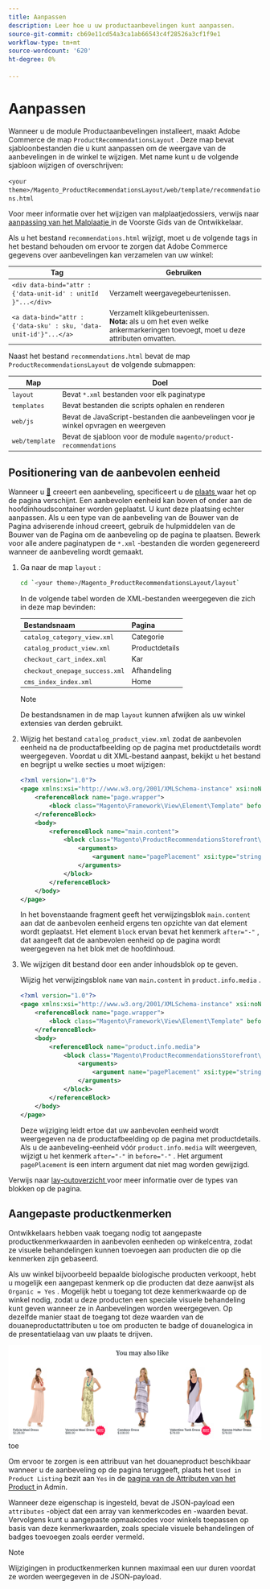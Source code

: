 ```yaml
---
title: Aanpassen
description: Leer hoe u uw productaanbevelingen kunt aanpassen.
source-git-commit: cb69e11cd54a3ca1ab66543c4f28526a3cf1f9e1
workflow-type: tm+mt
source-wordcount: '620'
ht-degree: 0%

---
```


# Aanpassen

Wanneer u de module Productaanbevelingen installeert, maakt Adobe Commerce de map `ProductRecommendationsLayout` . Deze map bevat sjabloonbestanden die u kunt aanpassen om de weergave van de aanbevelingen in de winkel te wijzigen. Met name kunt u de volgende sjabloon wijzigen of overschrijven:

`<your theme>/Magento_ProductRecommendationsLayout/web/template/recommendations.html`

Voor meer informatie over het wijzigen van malplaatjedossiers, verwijs naar [ aanpassing van het Malplaatje ](https://developer.adobe.com/commerce/frontend-core/guide/templates/walkthrough/) in de Voorste Gids van de Ontwikkelaar.

Als u het bestand `recommendations.html` wijzigt, moet u de volgende tags in het bestand behouden om ervoor te zorgen dat Adobe Commerce gegevens over aanbevelingen kan verzamelen van uw winkel:

| Tag | Gebruiken |
|---|---|
| `<div data-bind="attr : {'data-unit-id' : unitId }"...</div>` | Verzamelt weergavegebeurtenissen. |
| `<a data-bind="attr : {'data-sku' : sku, 'data-unit-id'}"...</a>` | Verzamelt klikgebeurtenissen. <br/>**Nota:** als u om het even welke ankermarkeringen toevoegt, moet u deze attributen omvatten. |

Naast het bestand `recommendations.html` bevat de map `ProductRecommendationsLayout` de volgende submappen:

| Map | Doel |
|---|---|
| `layout` | Bevat `*.xml` bestanden voor elk paginatype |
| `templates` | Bevat bestanden die scripts ophalen en renderen |
| `web/js` | Bevat de JavaScript-bestanden die aanbevelingen voor je winkel opvragen en weergeven |
| `web/template` | Bevat de sjabloon voor de module `magento/product-recommendations` |

## Positionering van de aanbevolen eenheid

Wanneer u [&#128279;](create.md) creeert een aanbeveling, specificeert u de [ plaats ](placement.md) waar het op de pagina verschijnt. Een aanbevolen eenheid kan boven of onder aan de hoofdinhoudscontainer worden geplaatst. U kunt deze plaatsing echter aanpassen. Als u een type van de aanbeveling van de Bouwer van de Pagina adviserende inhoud creeert, gebruik de hulpmiddelen van de Bouwer van de Pagina om de aanbeveling op de pagina te plaatsen. Bewerk voor alle andere paginatypen de `*.xml` -bestanden die worden gegenereerd wanneer de aanbeveling wordt gemaakt.

1. Ga naar de map `layout` :

   ```bash
   cd `<your theme>/Magento_ProductRecommendationsLayout/layout`
   ```

   In de volgende tabel worden de XML-bestanden weergegeven die zich in deze map bevinden:

   | Bestandsnaam | Pagina |
   |---|---|
   | `catalog_category_view.xml` | Categorie |
   | `catalog_product_view.xml` | Productdetails |
   | `checkout_cart_index.xml` | Kar |
   | `checkout_onepage_success.xml` | Afhandeling |
   | `cms_index_index.xml` | Home |

   >[!NOTE]
   >
   >De bestandsnamen in de map `layout` kunnen afwijken als uw winkel extensies van derden gebruikt.

1. Wijzig het bestand `catalog_product_view.xml` zodat de aanbevolen eenheid na de productafbeelding op de pagina met productdetails wordt weergegeven. Voordat u dit XML-bestand aanpast, bekijkt u het bestand en begrijpt u welke secties u moet wijzigen:

   ```xml
   <?xml version="1.0"?>
   <page xmlns:xsi="http://www.w3.org/2001/XMLSchema-instance" xsi:noNamespaceSchemaLocation="urn:magento:framework:View/Layout/etc/page_configuration.xsd">
       <referenceBlock name="page.wrapper">
           <block class="Magento\Framework\View\Element\Template" before="-" name="product_recommendations_fetcher" template="Magento_ProductRecommendationsStorefront::fetcher.phtml" />
       </referenceBlock>
       <body>
           <referenceBlock name="main.content">
               <block class="Magento\ProductRecommendationsStorefront\Block\Renderer" after="-" name="product_recommendations_product_below_content" template="Magento_ProductRecommendationsStorefront::renderer.phtml">
                   <arguments>
                       <argument name="pagePlacement" xsi:type="string">below-main-content</argument>
                   </arguments>
               </block>
           </referenceBlock>
       </body>
   </page>
   ```

   In het bovenstaande fragment geeft het verwijzingsblok `main.content` aan dat de aanbevolen eenheid ergens ten opzichte van dat element wordt geplaatst. Het element `block` ervan bevat het kenmerk `after="-"` , dat aangeeft dat de aanbevolen eenheid op de pagina wordt weergegeven na het blok met de hoofdinhoud.

1. We wijzigen dit bestand door een ander inhoudsblok op te geven.

   Wijzig het verwijzingsblok `name` van `main.content` in `product.info.media` .

   ```xml
   <?xml version="1.0"?>
   <page xmlns:xsi="http://www.w3.org/2001/XMLSchema-instance" xsi:noNamespaceSchemaLocation="urn:magento:framework:View/Layout/etc/page_configuration.xsd">
       <referenceBlock name="page.wrapper">
           <block class="Magento\Framework\View\Element\Template" before="-" name="product_recommendations_fetcher" template="Magento_ProductRecommendationsStorefront::fetcher.phtml" />
       </referenceBlock>
       <body>
           <referenceBlock name="product.info.media">
               <block class="Magento\ProductRecommendationsStorefront\Block\Renderer" after="-" name="product_recommendations_product_below_content" template="Magento_ProductRecommendationsStorefront::renderer.phtml">
                   <arguments>
                       <argument name="pagePlacement" xsi:type="string">below-main-content</argument>
                   </arguments>
               </block>
           </referenceBlock>
       </body>
   </page>
   ```

   Deze wijziging leidt ertoe dat uw aanbevolen eenheid wordt weergegeven na de productafbeelding op de pagina met productdetails. Als u de aanbeveling-eenheid vóór `product.info.media` wilt weergeven, wijzigt u het kenmerk `after="-"` in `before="-"` . Het argument `pagePlacement` is een intern argument dat niet mag worden gewijzigd.

Verwijs naar [ lay-outoverzicht ](https://developer.adobe.com/commerce/frontend-core/guide/layouts/) voor meer informatie over de types van blokken op de pagina.

## Aangepaste productkenmerken

Ontwikkelaars hebben vaak toegang nodig tot aangepaste productkenmerkwaarden in aanbevolen eenheden op winkelcentra, zodat ze visuele behandelingen kunnen toevoegen aan producten die op die kenmerken zijn gebaseerd.

Als uw winkel bijvoorbeeld bepaalde biologische producten verkoopt, hebt u mogelijk een aangepast kenmerk op die producten dat deze aanwijst als `Organic = Yes` . Mogelijk hebt u toegang tot deze kenmerkwaarde op de winkel nodig, zodat u deze producten een speciale visuele behandeling kunt geven wanneer ze in Aanbevelingen worden weergegeven. Op dezelfde manier staat de toegang tot deze waarden van de douaneproductattributen u toe om producten te badge of douanelogica in de presentatielaag van uw plaats te drijven.

![ voeg Badge ](assets/unit-custom.png) toe

Om ervoor te zorgen is een attribuut van het douaneproduct beschikbaar wanneer u de aanbeveling op de pagina teruggeeft, plaats het `Used in Product Listing` bezit aan `Yes` in de [ pagina van de Attributen van het Product ](https://experienceleague.adobe.com/docs/commerce-admin/catalog/product-attributes/create/attribute-product-create.html) in Admin.

Wanneer deze eigenschap is ingesteld, bevat de JSON-payload een `attributes` -object dat een array van kenmerkcodes en -waarden bevat. Vervolgens kunt u aangepaste opmaakcodes voor winkels toepassen op basis van deze kenmerkwaarden, zoals speciale visuele behandelingen of badges toevoegen zoals eerder vermeld.

>[!NOTE]
>
>Wijzigingen in productkenmerken kunnen maximaal een uur duren voordat ze worden weergegeven in de JSON-payload.
